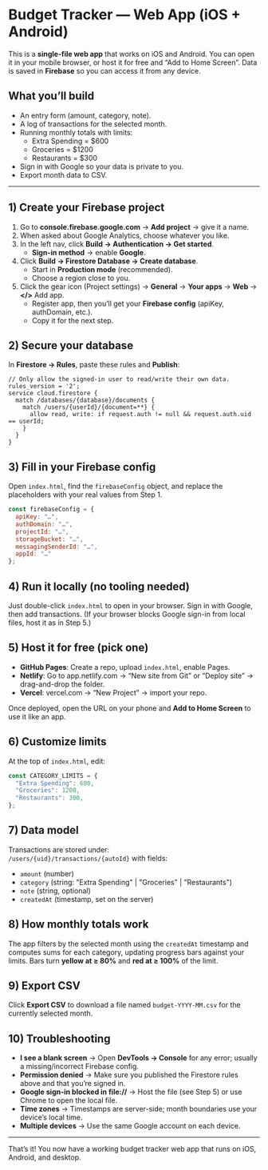 # Budget Tracker — Web App (iOS + Android)
This is a **single-file web app** that works on iOS and Android. You can open it in your mobile browser, or host it for free and “Add to Home Screen”. Data is saved in **Firebase** so you can access it from any device.

## What you’ll build
- An entry form (amount, category, note).
- A log of transactions for the selected month.
- Running monthly totals with limits:
  - Extra Spending = $600
  - Groceries = $1200
  - Restaurants = $300
- Sign in with Google so your data is private to you.
- Export month data to CSV.

---

## 1) Create your Firebase project
1. Go to **console.firebase.google.com** → **Add project** → give it a name.
2. When asked about Google Analytics, choose whatever you like.
3. In the left nav, click **Build → Authentication → Get started**.
   - **Sign-in method** → enable **Google**.
4. Click **Build → Firestore Database → Create database**.
   - Start in **Production mode** (recommended).
   - Choose a region close to you.
5. Click the gear icon (Project settings) → **General** → **Your apps** → **Web** → **</>** Add app.
   - Register app, then you’ll get your **Firebase config** (apiKey, authDomain, etc.).
   - Copy it for the next step.

## 2) Secure your database
In **Firestore → Rules**, paste these rules and **Publish**:

```
// Only allow the signed-in user to read/write their own data.
rules_version = '2';
service cloud.firestore {
  match /databases/{database}/documents {
    match /users/{userId}/{document=**} {
      allow read, write: if request.auth != null && request.auth.uid == userId;
    }
  }
}
```

## 3) Fill in your Firebase config
Open `index.html`, find the `firebaseConfig` object, and replace the placeholders with your real values from Step 1.

```js
const firebaseConfig = {
  apiKey: "…",
  authDomain: "…",
  projectId: "…",
  storageBucket: "…",
  messagingSenderId: "…",
  appId: "…"
};
```

## 4) Run it locally (no tooling needed)
Just double-click `index.html` to open in your browser. Sign in with Google, then add transactions. (If your browser blocks Google sign-in from local files, host it as in Step 5.)

## 5) Host it for free (pick one)
- **GitHub Pages**: Create a repo, upload `index.html`, enable Pages.
- **Netlify**: Go to app.netlify.com → “New site from Git” or “Deploy site” → drag-and-drop the folder.
- **Vercel**: vercel.com → “New Project” → import your repo.

Once deployed, open the URL on your phone and **Add to Home Screen** to use it like an app.

## 6) Customize limits
At the top of `index.html`, edit:
```js
const CATEGORY_LIMITS = {
  "Extra Spending": 600,
  "Groceries": 1200,
  "Restaurants": 300,
};
```

## 7) Data model
Transactions are stored under:  
`/users/{uid}/transactions/{autoId}` with fields:
- `amount` (number)
- `category` (string: "Extra Spending" | "Groceries" | "Restaurants")
- `note` (string, optional)
- `createdAt` (timestamp, set on the server)

## 8) How monthly totals work
The app filters by the selected month using the `createdAt` timestamp and computes sums for each category, updating progress bars against your limits. Bars turn **yellow at ≥ 80%** and **red at ≥ 100%** of the limit.

## 9) Export CSV
Click **Export CSV** to download a file named `budget-YYYY-MM.csv` for the currently selected month.

## 10) Troubleshooting
- **I see a blank screen** → Open **DevTools → Console** for any error; usually a missing/incorrect Firebase config.
- **Permission denied** → Make sure you published the Firestore rules above and that you’re signed in.
- **Google sign-in blocked in file://** → Host the file (see Step 5) or use Chrome to open the local file.
- **Time zones** → Timestamps are server-side; month boundaries use your device’s local time.
- **Multiple devices** → Use the same Google account on each device.

---

That’s it! You now have a working budget tracker web app that runs on iOS, Android, and desktop.
